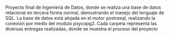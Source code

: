 Proyecto final de Ingeniería de Datos, donde se realiza una base de datos relacional en tercera forma normal, demostrando el manejo del lenguaje de SQL.
La base de datos está alojada en el motor postresql, realizando la conexión por medio del modulo psycopg2.
Cada carpeta representa las diversas entregas realizadas, donde se muestra el proceso del proyecto
